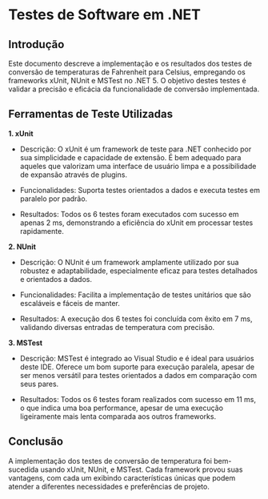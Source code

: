 # Testes de Software em .NET

## Introdução

Este documento descreve a implementação e os resultados dos testes de conversão de temperaturas de Fahrenheit para Celsius, empregando os frameworks xUnit, NUnit e MSTest no .NET 5. O objetivo destes testes é validar a precisão e eficácia da funcionalidade de conversão implementada.


## Ferramentas de Teste Utilizadas

**1. xUnit**

   - Descrição: O xUnit é um framework de teste para .NET conhecido por sua simplicidade e capacidade de extensão. É bem adequado para aqueles que valorizam uma interface de usuário limpa e a possibilidade de expansão através de plugins.

   - Funcionalidades: Suporta testes orientados a dados e executa testes em paralelo por padrão.

   - Resultados: Todos os 6 testes foram executados com sucesso em apenas 2 ms, demonstrando a eficiência do xUnit em processar testes rapidamente.


**2. NUnit**

   - Descrição: O NUnit é um framework amplamente utilizado por sua robustez e adaptabilidade, especialmente eficaz para testes detalhados e orientados a dados.

   - Funcionalidades: Facilita a implementação de testes unitários que são escaláveis e fáceis de manter.

   - Resultados: A execução dos 6 testes foi concluída com êxito em 7 ms, validando diversas entradas de temperatura com precisão.

**3. MSTest**

   - Descrição: MSTest é integrado ao Visual Studio e é ideal para usuários deste IDE. Oferece um bom suporte para execução paralela, apesar de ser menos versátil para testes orientados a dados em comparação com seus pares.

   - Resultados: Todos os 6 testes foram realizados com sucesso em 11 ms, o que indica uma boa performance, apesar de uma execução ligeiramente mais lenta comparada aos outros frameworks.

## Conclusão

A implementação dos testes de conversão de temperatura foi bem-sucedida usando xUnit, NUnit, e MSTest. Cada framework provou suas vantagens, com cada um exibindo características únicas que podem atender a diferentes necessidades e preferências de projeto.